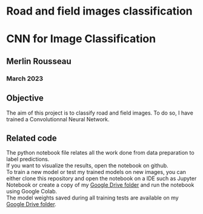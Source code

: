 # Road and field images classification
# CNN for Image Classification
## Merlin Rousseau
### March 2023

## Objective
The aim of this project is to classify road and field images. To do so, I have trained a Convolutionnal Neural Network.

## Related code
The python notebook file relates all the work done from data preparation to label predictions. <br/>
If you want to visualize the results, open the notebook on github. <br/>
To train a new model or test my trained models on new images, you can either clone this repository and open the notebook on a IDE such as Jupyter Notebook or create a copy of my [Google Drive folder](https://drive.google.com/drive/folders/1tIMJRKL8gZJKDMdfT38NaC3x7foxjd2f?usp=share_link) and run the notebook using Google Colab. <br/>
The model weights saved during all training tests are available on my [Google Drive folder](https://drive.google.com/drive/folders/1tIMJRKL8gZJKDMdfT38NaC3x7foxjd2f?usp=share_link).
